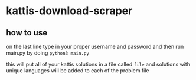 # kattis-download-scraper

## how to use

on the last line type in your proper username and password and then run main.py by doing ```python3 main.py```

this will put all of your kattis solutions in a file called ```file``` and solutions with unique languages will be added to each of the problem file

